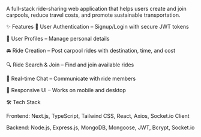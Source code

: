 A full-stack ride-sharing web application that helps users create and join carpools, reduce travel costs, and promote sustainable transportation.

✨ Features
🔐 User Authentication – Signup/Login with secure JWT tokens

👤 User Profiles – Manage personal details

🚘 Ride Creation – Post carpool rides with destination, time, and cost

🔍 Ride Search & Join – Find and join available rides

💬 Real-time Chat – Communicate with ride members

📱 Responsive UI – Works on mobile and desktop

🛠 Tech Stack

Frontend: Next.js, TypeScript, Tailwind CSS, React, Axios, Socket.io Client

Backend: Node.js, Express.js, MongoDB, Mongoose, JWT, Bcrypt, Socket.io
